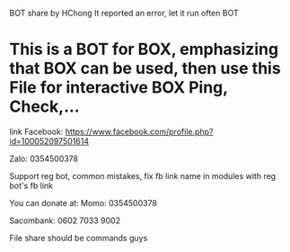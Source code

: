 BOT share by HChong
It reported an error, let it run often BOT 
# This is a BOT for BOX, emphasizing that BOX can be used, then use this File for interactive BOX Ping, Check,...

link Facebook: https://www.facebook.com/profile.php?id=100052097501614

Zalo: 0354500378

Support reg bot, common mistakes, fix fb link name in modules with reg bot's fb link

You can donate at:
Momo: 0354500378

Sacombank: 0602 7033 9002

File share should be commands guys
